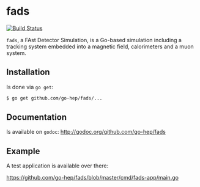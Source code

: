 fads
====

[![Build Status](https://drone.io/github.com/go-hep/fads/status.png)](https://drone.io/github.com/go-hep/fads/latest)

`fads`, a FAst Detector Simulation, is a Go-based simulation including a tracking system embedded into a magnetic field, calorimeters and a muon system.

## Installation

Is done via `go get`:

```sh
$ go get github.com/go-hep/fads/...
```

## Documentation

Is available on `godoc`: http://godoc.org/github.com/go-hep/fads

## Example

A test application is available over there:

https://github.com/go-hep/fads/blob/master/cmd/fads-app/main.go

